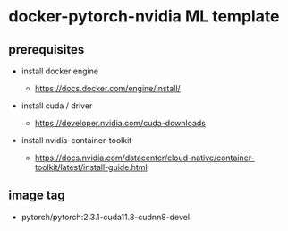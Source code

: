 # docker-pytorch-nvidia ML template

## prerequisites

- install docker engine

  - https://docs.docker.com/engine/install/

- install cuda / driver

  - https://developer.nvidia.com/cuda-downloads

- install nvidia-container-toolkit
  - https://docs.nvidia.com/datacenter/cloud-native/container-toolkit/latest/install-guide.html

## image tag

- pytorch/pytorch:2.3.1-cuda11.8-cudnn8-devel
